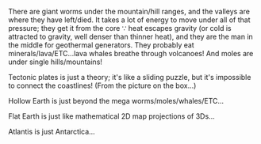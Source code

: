 There are giant worms under the mountain/hill ranges, and the valleys are where they have left/died. It takes a lot of energy to move under all of that pressure; they get it from the core ∵ heat escapes gravity (or cold is attracted to gravity, well denser than thinner heat), and they are the man in the middle for geothermal generators. They probably eat minerals/lava/ETC...lava whales breathe through volcanoes! And moles are under single hills/mountains!

Tectonic plates is just a theory; it's like a sliding puzzle, but it's impossible to connect the coastlines! (From the picture on the box...)

Hollow Earth is just beyond the mega worms/moles/whales/ETC...

Flat Earth is just like mathematical 2D map projections of 3Ds...

Atlantis is just Antarctica...
